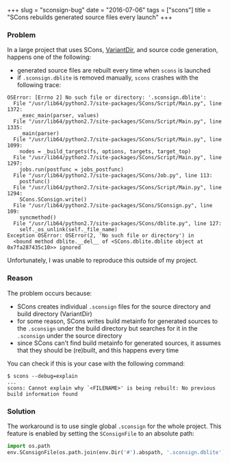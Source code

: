 +++
slug = "sconsign-bug"
date = "2016-07-06"
tags = ["scons"]
title = "SCons rebuilds generated source files every launch"
+++

### Problem

In a large project that uses SCons, [VariantDir](https://bitbucket.org/scons/scons/wiki/VariantDir%28%29), and source code generation, happens one of the following:

* generated source files are rebuilt every time when `scons` is launched
* if `.sconsign.dblite` is removed manually, `scons` crashes with the following trace:

```none
OSError: [Errno 2] No such file or directory: '.sconsign.dblite':
  File "/usr/lib64/python2.7/site-packages/SCons/Script/Main.py", line 1372:
    _exec_main(parser, values)
  File "/usr/lib64/python2.7/site-packages/SCons/Script/Main.py", line 1335:
    _main(parser)
  File "/usr/lib64/python2.7/site-packages/SCons/Script/Main.py", line 1099:
    nodes = _build_targets(fs, options, targets, target_top)
  File "/usr/lib64/python2.7/site-packages/SCons/Script/Main.py", line 1297:
    jobs.run(postfunc = jobs_postfunc)
  File "/usr/lib64/python2.7/site-packages/SCons/Job.py", line 113:
    postfunc()
  File "/usr/lib64/python2.7/site-packages/SCons/Script/Main.py", line 1294:
    SCons.SConsign.write()
  File "/usr/lib64/python2.7/site-packages/SCons/SConsign.py", line 109:
    syncmethod()
  File "/usr/lib64/python2.7/site-packages/SCons/dblite.py", line 127:
    self._os_unlink(self._file_name)
Exception OSError: OSError(2, 'No such file or directory') in
  <bound method dblite.__del__ of <SCons.dblite.dblite object at 0x7fa287435c10>> ignored
```

Unfortunately, I was unable to reproduce this outside of my project.

### Reason

The problem occurs because:

* SCons creates individual `.sconsign` files for the source directory and build directory (VariantDir)
* for some reason, SCons writes build metainfo for generated sources to the `.sconsign` under the build directory but searches for it in the `.sconsign` under the source directory
* since SCons can't find build metainfo for generated sources, it assumes that they should be (re)built, and this happens every time

You can check if this is your case with the following command:

```
$ scons --debug=explain
...
scons: Cannot explain why `<FILENAME>' is being rebuilt: No previous build information found
```

### Solution

The workaround is to use single global `.sconsign` for the whole project. This feature is enabled by setting the `SConsignFile` to an absolute path:

```python
import os.path
env.SConsignFile(os.path.join(env.Dir('#').abspath, '.sconsign.dblite'))
```
